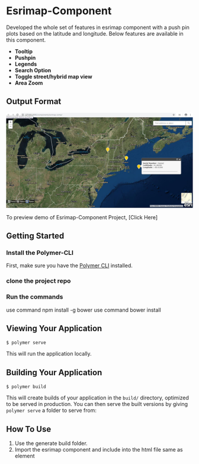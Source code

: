 # Esrimap-Component

Developed the whole set of features in esrimap component with a push pin plots based on the latitude and longitude. Below features are available in this component.
  - **Tooltip**      
  - **Pushpin**    
  - **Legends** 
  - **Search Option**
  - **Toggle street/hybrid map view** 
  - **Area Zoom**

## Output Format
<p align='center'><img src="https://github.com/VelmuruganHCL/EsrimapComponent/blob/master/demo-esrimap.JPG"></p>

To preview demo of Esrimap-Component Project, [Click Here]

## Getting Started
### Install the Polymer-CLI
First, make sure you have the [Polymer CLI](https://www.npmjs.com/package/polymer-cli) installed. 

### clone the project repo

### Run the commands
use command npm install -g bower 
use command bower install

## Viewing Your Application

```
$ polymer serve
```
This will run the application locally.

## Building Your Application

```
$ polymer build
```

This will create builds of your application in the `build/` directory, optimized to be served in production. You can then serve the built versions by giving `polymer serve` a folder to serve from:

## How To Use
  
1. Use the generate build folder.
2. Import the esrimap component and include into the html file same as element
   <esrimap-comp></esrimap-comp>
